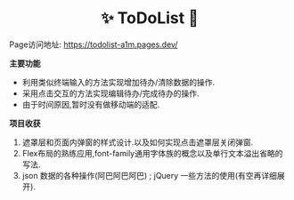 <h1 align="center">✨ ToDoList 🎯</h1>

Page访问地址: https://todolist-a1m.pages.dev/

<strong>主要功能</strong>

+ 利用类似终端输入的方法实现增加待办/清除数据的操作.
+ 采用点击交互的方法实现编辑待办/完成待办的操作.
+ 由于时间原因,暂时没有做移动端的适配.

<strong>项目收获</strong>

1. 遮罩层和页面内弹窗的样式设计.以及如何实现点击遮罩层关闭弹窗.
2. Flex布局的熟练应用,font-family通用字体族的概念以及单行文本溢出省略的写法.
3. json 数据的各种操作(阿巴阿巴阿巴) ; jQuery 一些方法的使用(有空再详细展开).
